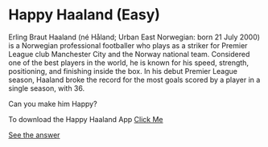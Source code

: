 # Happy Haaland (Easy)

Erling Braut Haaland (né Håland; Urban East Norwegian: born 21 July 2000) is a Norwegian professional footballer who plays as a striker for Premier League club Manchester City and the Norway national team. Considered one of the best players in the world, he is known for his speed, strength, positioning, and finishing inside the box. In his debut Premier League season, Haaland broke the record for the most goals scored by a player in a single season, with 36.

Can you make him Happy?

To download the Happy Haaland App [Click Me](https://drive.google.com/drive/folders/14Kt132D6ihhDlO7gD12D16DGp2qsIGqc?usp=sharing)


[See the answer](https://github.com/Kaushik2201/IE-CTF-Q2/blob/main/answer.md)
